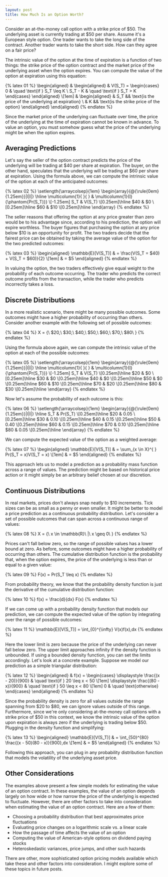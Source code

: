 ```yaml
---
layout: post
title: How Much Is an Option Worth?
---
```


Consider an at-the-money call option with a strike price of $50. The underlying asset is currently trading at $50 per share. Assume it's a European style option. One trader wants to take the long side of the contract. Another trader wants to take the short side. How can they agree on a fair price?

<!--excerpt-->

The intrinsic value of the option at the time of expiration is a function of two things: the strike price of the option contract and the market price of the underlying asset when the option expires. You can compute the value of the option at expiration using this equation:

{% latex 01 %}
    \begin{aligned}
    &
    \begin{aligned}
    & V(S_T) =
    \begin{cases}
    0       & \quad \text{if } S_T \leq K
    \\
    S_T - K & \quad \text{if } S_T > K
    \end{cases}
    \end{aligned}
    \\[1em]
    &
    \begin{aligned}
    & S_T && \text{is the price of the underlying at expiration}
    \\
    & K   && \text{is the strike price of the option}
    \end{aligned}
    \end{aligned}
{% endlatex %}

Since the market price of the underlying can fluctuate over time, the price of the underlying at the time of expiration cannot be known in advance. To value an option, you must somehow guess what the price of the underlying might be when the option expires.

## Averaging Predictions

Let's say the seller of the option contract predicts the price of the underlying will be trading at $40 per share at expiration. The buyer, on the other hand, speculates that the underlying will be trading at $60 per share at expiration. Using the formula above, we can compute the intrinsic value of the option at each of the anticipated outcomes:

{% latex 02 %}
    \setlength{\arraycolsep}{1em}
    \begin{array}{@{\rule{0em}{1.25em}}|l|l|}
    \hline
    \multicolumn{1}{ }{ } & \multicolumn{1}{l}{\phantom{Pr(S_T)}}
    \\[-1.25em]
    S_T & V(S_T)
    \\[0.25em]\hline
    \$40 & \$0
    \\[0.25em]\hline
    \$60 & \$10
    \\[0.25em]\hline
    \end{array}
{% endlatex %}

The seller reasons that offering the option at any price greater than zero would be to his advantage since, according to his prediction, the option will expire worthless. The buyer figures that purchasing the option at any price below $10 is an opportunity for profit. The two traders decide that the fairest price can be obtained by taking the average value of the option for the two predicted outcomes:

{% latex 03 %}
    \begin{aligned}
    \mathbb{E}[V(S_T)] & = \frac{V(S_T = \$40) + V(S_T = \$60)}{2}
    \\[1em]
                       & = \$5
    \end{aligned}
{% endlatex %}

In valuing the option, the two traders effectively give equal weight to the probability of each outcome occurring. The trader who predicts the correct outcome profits from the transaction, while the trader who predicts incorrectly takes a loss.

## Discrete Distributions

In a more realistic scenario, there might be many possible outcomes. Some outcomes might have a higher probability of occurring than others. Consider another example with the following set of possible outcomes:

{% latex 04 %}
    X = \{\ \$20,\ \$30,\ \$40,\ \$50,\ \$60\,\ \$70,\ \$80\ \}
{% endlatex %}

Using the formula above again, we can compute the intrinsic value of the option at each of the possible outcomes:

{% latex 05 %}
    \setlength{\arraycolsep}{1em}
    \begin{array}{@{\rule{0em}{1.25em}}|l|l|}
    \hline
    \multicolumn{1}{ }{ } & \multicolumn{1}{l}{\phantom{Pr(S_T)}}
    \\[-1.25em]
    S_T & V(S_T)
    \\[0.25em]\hline
    \$20 & \$0
    \\[0.25em]\hline
    \$30 & \$0
    \\[0.25em]\hline
    \$40 & \$0
    \\[0.25em]\hline
    \$50 & \$0
    \\[0.25em]\hline
    \$60 & \$10
    \\[0.25em]\hline
    \$70 & \$20
    \\[0.25em]\hline
    \$80 & \$30
    \\[0.25em]\hline
    \end{array}
{% endlatex %}

Now let's assume the probability of each outcome is this:

{% latex 06 %}
    \setlength{\arraycolsep}{1em}
    \begin{array}{@{\rule{0em}{1.25em}}|l|l|}
    \hline
    S_T & Pr(S_T)
    \\[0.25em]\hline
    \$20 & 0.05
    \\[0.25em]\hline
    \$30 & 0.10
    \\[0.25em]\hline
    \$40 & 0.15
    \\[0.25em]\hline
    \$50 & 0.40
    \\[0.25em]\hline
    \$60 & 0.15
    \\[0.25em]\hline
    \$70 & 0.10
    \\[0.25em]\hline
    \$80 & 0.05
    \\[0.25em]\hline
    \end{array}
{% endlatex %}

We can compute the expected value of the option as a weighted average:

{% latex 07 %}
    \begin{aligned}
    \mathbb{E}[V(S_T)] & = \sum_{x \in X}^{ } Pr(S_T = x)V(S_T = x)
    \\[1em]
                       & = \$5
    \end{aligned}
{% endlatex %}

This approach lets us to model a prediction as a probability mass function across a range of values. The prediction might be based on historical price action or it might simply be an arbitrary belief chosen at our discretion.

## Continuous Distributions

In real markets, prices don't always snap neatly to $10 increments. Tick sizes can be as small as a penny or even smaller. It might be better to model a price prediction as a continuous probability distribution. Let's consider a set of possible outcomes that can span across a continuous range of values:

{% latex 08 %}
    X = \{\ x \in \mathbb{R}\ |\ x \geq 0\ \}
{% endlatex %}

Prices can't fall below zero, so the range of possible values has a lower bound at zero. As before, some outcomes might have a higher probability of occurring than others. The cumulative distribution function is the probability that, when the option expires, the price of the underlying is less than or equal to a given value:

{% latex 09 %}
    F(x) = Pr(S_T \leq x)
{% endlatex %}

From probability theory, we know that the probability density function is just the derivative of the cumulative distribution function:

{% latex 10 %}
    f(x) = \frac{d}{dx} F(x)
{% endlatex %}

If we can come up with a probability density function that models our prediction, we can compute the expected value of the option by integrating over the range of possible outcomes:

{% latex 11 %}
    \mathbb{E}[V(S_T)] = \int_{0}^{\infty} V(x)f(x)\,dx
{% endlatex %}

Here the lower limit is zero because the price of the underlying can never fall below zero. The upper limit approaches infinity if the density function is unbounded. If using a bounded density function, you can set the limits accordingly. Let's look at a concrete example. Suppose we model our prediction as a simple triangular distribution:

{% latex 12 %}
    \begin{aligned}
    & f(x) =
    \begin{cases}
    \displaystyle \frac{(x - 20)}{900} & \quad \text{if } 20 \leq x < 50
    \\[1em]
    \displaystyle \frac{(80 - x)}{900} & \quad \text{if } 50 \leq x < 80
    \\[1em]
    0                                  & \quad \text{otherwise}
    \end{cases}
    \end{aligned}
{% endlatex %}

Since the probability density is zero for all values outside the range spanning from $20 to $80, we can ignore values outside of this range. Furthermore, since we're only considering at-the-money call options with a strike price of $50 in this context, we know the intrinsic value of the option upon expiration is always zero if the underlying is trading below $50. Plugging in the density function and simplifying:


{% latex 13 %}
    \begin{aligned}
    \mathbb{E}[V(S_T)] & = \int_{50}^{80} \frac{(x - 50)(80 - x)}{900}\,dx
    \\[1em]
                       & = \$5
    \end{aligned}
{% endlatex %}

Following this approach, you can plug in any probability distribution function that models the volatility of the underlying asset price.

## Other Considerations

The examples above present a few simple models for estimating the value of an option contract. In these examples, the value of an option depends largely on how wide or how narrow the price of the underlying is expected to fluctuate. However, there are other factors to take into consideration when estimating the value of an option contract. Here are a few of them:

* Choosing a probability distribution that best approximates price fluctuations
* Evaluating price changes on a logarithmic scale vs. a linear scale
* How the passage of time affects the value of an option
* Computing the value of American-style options on dividend paying stocks
* Heteroskedastic variances, price jumps, and other such hazards

There are other, more sophisticated option pricing models available which take these and other factors into consideration. I might explore some of these topics in future posts.
